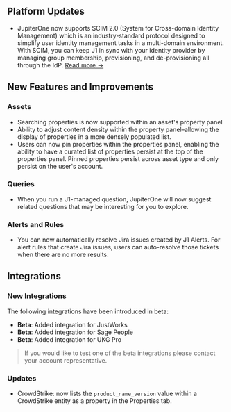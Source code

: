 ## Platform Updates
- JupiterOne now supports SCIM 2.0 (System for Cross-domain Identity Management) which is an industry-standard protocol designed to simplify user identity management tasks in a multi-domain environment. With SCIM, you can keep J1 in sync with your identity provider by managing group membership, provisioning, and de-provisioning all through the IdP. [Read more →](https://community.askj1.com/kb/articles/1395-scim-2-0-support-in-jupiterone) 

## New Features and Improvements

### Assets

- Searching properties is now supported within an asset's property panel
- Ability to adjust content density within the property panel–allowing the display of properties in a more densely populated list.
- Users can now pin properties within the properties panel, enabling the ability to have a curated list of properties persist at the top of the properties panel. Pinned properties persist across asset type and only persist on the user's account.

### Queries
- When you run a J1-managed question, JupiterOne will now suggest related questions that may be interesting for you to explore.

### Alerts and Rules
- You can now automatically resolve Jira issues created by J1 Alerts. For alert rules that create Jira issues, users can auto-resolve those tickets when there are no more results.

## Integrations

### New Integrations

The following integrations have been introduced in beta:

- **Beta**: Added integration for JustWorks
- **Beta**: Added integration for Sage People
- **Beta**: Added integration for UKG Pro

> If you would like to test one of the beta integrations please contact your account representative. 

### Updates
- CrowdStrike: now lists the `product_name_version` value within a CrowdStrike entity as a property in the Properties tab.

